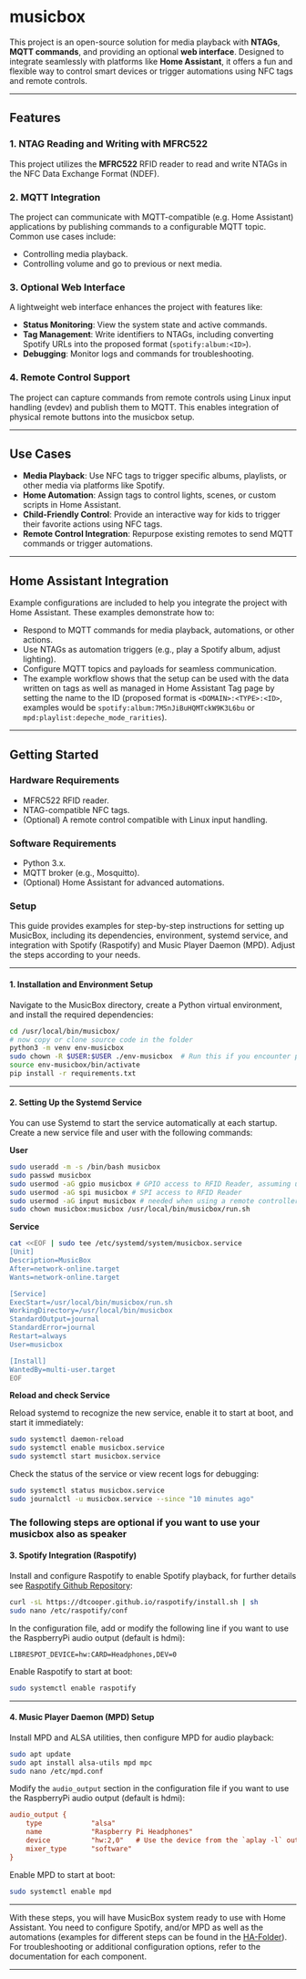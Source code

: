 # musicbox
This project is an open-source solution for media playback with **NTAGs**, **MQTT commands**, and providing an optional **web interface**. Designed to integrate seamlessly with platforms like **Home Assistant**, it offers a fun and flexible way to control smart devices or trigger automations using NFC tags and remote controls.

---

## **Features**

### 1. **NTAG Reading and Writing with MFRC522**
This project utilizes the **MFRC522** RFID reader to read and write NTAGs in the NFC Data Exchange Format (NDEF).

### 2. **MQTT Integration**
The project can communicate with MQTT-compatible (e.g. Home Assistant) applications by publishing commands to a configurable MQTT topic. Common use cases include:
- Controlling media playback.
- Controlling volume and go to previous or next media.

### 3. **Optional Web Interface**
A lightweight web interface enhances the project with features like:
- **Status Monitoring**: View the system state and active commands.
- **Tag Management**: Write identifiers to NTAGs, including converting Spotify URLs into the proposed format (`spotify:album:<ID>`).
- **Debugging**: Monitor logs and commands for troubleshooting.

### 4. **Remote Control Support**
The project can capture commands from remote controls using Linux input handling (evdev) and publish them to MQTT. This enables integration of physical remote buttons into the musicbox setup.

---

## **Use Cases**
- **Media Playback**: Use NFC tags to trigger specific albums, playlists, or other media via platforms like Spotify.
- **Home Automation**: Assign tags to control lights, scenes, or custom scripts in Home Assistant.
- **Child-Friendly Control**: Provide an interactive way for kids to trigger their favorite actions using NFC tags.
- **Remote Control Integration**: Repurpose existing remotes to send MQTT commands or trigger automations.

---

## **Home Assistant Integration**
Example configurations are included to help you integrate the project with Home Assistant. These examples demonstrate how to:
- Respond to MQTT commands for media playback, automations, or other actions.
- Use NTAGs as automation triggers (e.g., play a Spotify album, adjust lighting).
- Configure MQTT topics and payloads for seamless communication.
- The example workflow shows that the setup can be used with the data written on tags as well as managed in Home Assistant Tag page by setting the name to the ID (proposed format is `<DOMAIN>:<TYPE>:<ID>`, examples would be `spotify:album:7MSnJiBuHQMTckW9K3L6bu` or `mpd:playlist:depeche_mode_rarities`). 

---

## **Getting Started**

### **Hardware Requirements**
- MFRC522 RFID reader.
- NTAG-compatible NFC tags.
- (Optional) A remote control compatible with Linux input handling.

### **Software Requirements**
- Python 3.x.
- MQTT broker (e.g., Mosquitto).
- (Optional) Home Assistant for advanced automations.

### **Setup**

This guide provides examples for step-by-step instructions for setting up MusicBox, including its dependencies, environment, systemd service, and integration with Spotify (Raspotify) and Music Player Daemon (MPD). Adjust the steps according to your needs.

---

#### **1. Installation and Environment Setup**

Navigate to the MusicBox directory, create a Python virtual environment, and install the required dependencies:

```bash
cd /usr/local/bin/musicbox/
# now copy or clone source code in the folder
python3 -m venv env-musicbox
sudo chown -R $USER:$USER ./env-musicbox  # Run this if you encounter permission issues
source env-musicbox/bin/activate
pip install -r requirements.txt
```

---

#### **2. Setting Up the Systemd Service**

You can use Systemd to start the service automatically at each startup. Create a new service file and user with the following commands:

**User**
```bash
sudo useradd -m -s /bin/bash musicbox
sudo passwd musicbox
sudo usermod -aG gpio musicbox # GPIO access to RFID Reader, assuming using a MFRC522 over GPIO
sudo usermod -aG spi musicbox # SPI access to RFID Reader
sudo usermod -aG input musicbox # needed when using a remote controller
sudo chown musicbox:musicbox /usr/local/bin/musicbox/run.sh
```

**Service**
```bash
cat <<EOF | sudo tee /etc/systemd/system/musicbox.service
[Unit]
Description=MusicBox
After=network-online.target
Wants=network-online.target

[Service]
ExecStart=/usr/local/bin/musicbox/run.sh
WorkingDirectory=/usr/local/bin/musicbox
StandardOutput=journal
StandardError=journal
Restart=always
User=musicbox

[Install]
WantedBy=multi-user.target
EOF
```

**Reload and check Service**

Reload systemd to recognize the new service, enable it to start at boot, and start it immediately:
```bash
sudo systemctl daemon-reload
sudo systemctl enable musicbox.service
sudo systemctl start musicbox.service
```

Check the status of the service or view recent logs for debugging:
```bash
sudo systemctl status musicbox.service
sudo journalctl -u musicbox.service --since "10 minutes ago"
```

### The following steps are optional if you want to use your musicbox also as speaker

#### **3. Spotify Integration (Raspotify)**

Install and configure Raspotify to enable Spotify playback, for further details see [Raspotify Github Repository](https://github.com/dtcooper/raspotify):

```bash
curl -sL https://dtcooper.github.io/raspotify/install.sh | sh
sudo nano /etc/raspotify/conf
```

In the configuration file, add or modify the following line if you want to use the RaspberryPi audio output (default is hdmi):

```
LIBRESPOT_DEVICE=hw:CARD=Headphones,DEV=0
```

Enable Raspotify to start at boot:

```bash
sudo systemctl enable raspotify
```

---

#### **4. Music Player Daemon (MPD) Setup**

Install MPD and ALSA utilities, then configure MPD for audio playback:

```bash
sudo apt update
sudo apt install alsa-utils mpd mpc
sudo nano /etc/mpd.conf
```

Modify the `audio_output` section in the configuration file if you want to use the RaspberryPi audio output (default is hdmi):

```ini
audio_output {
    type            "alsa"
    name            "Raspberry Pi Headphones"
    device          "hw:2,0"   # Use the device from the `aplay -l` output
    mixer_type      "software"
}
```

Enable MPD to start at boot:

```bash
sudo systemctl enable mpd
```

---

With these steps, you will have MusicBox system ready to use with Home Assistant. You need to configure Spotify, and/or MPD as well as the automations (examples for different steps can be found in the [HA-Folder](./ha)). For troubleshooting or additional configuration options, refer to the documentation for each component.


---
